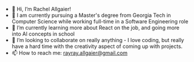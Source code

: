 - 👋 Hi, I’m Rachel Allgaier!
- 👀 I am currently pursuing a Master's degree from Georgia Tech in Computer Science while working full-time in a Software Engineering role
- 🌱 I’m currently learning more about React on the job, and going more into AI concepts in school 
- 💞️ I’m looking to collaborate on really anything - I love coding, but really have a hard time with the creativity aspect of coming up with projects.
- 📫 How to reach me: rayray.allgaier@gmail.com

<!---
rallgaier99/rallgaier99 is a ✨ special ✨ repository because its `README.md` (this file) appears on your GitHub profile.
You can click the Preview link to take a look at your changes.
--->
